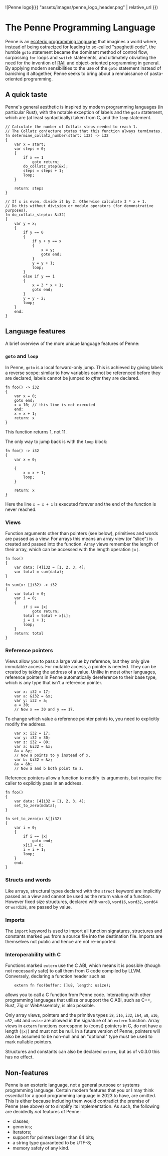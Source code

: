 ![Penne logo]({{ "assets/images/penne_logo_header.png" | relative_url }})

# The Penne Programming Language

Penne is an [esoteric programming language](https://esolangs.org/wiki/Esoteric_programming_language) that imagines a world where, instead of being ostracized for leading to so-called "spaghetti code", the humble `goto` statement became the dominant method of control flow, surpassing `for` loops and `switch` statements, and ultimately obviating the need for the invention of [RAII](https://en.wikipedia.org/wiki/Resource_acquisition_is_initialization) and object-oriented programming in general.
By applying modern sensibilities to the use of the `goto` statement instead of banishing it altogether, Penne seeks to bring about a rennaissance of pasta-oriented programming.

## A quick taste

Penne's general aesthetic is inspired by modern programming languages (in particular Rust), with the notable exception of labels and the `goto` statement, which are (at least syntactically) taken from C, and the `loop` statement.

```
// Calculate the number of Collatz steps needed to reach 1.
// The Collatz conjecture states that this function always terminates.
fn determine_collatz_number(start: i32) -> i32
{
	var x = start;
	var steps = 0;
	{
		if x == 1
			goto return;
		do_collatz_step(&x);
		steps = steps + 1;
		loop;
	}

	return: steps
}

// If x is even, divide it by 2. Otherwise calculate 3 * x + 1.
// Do this without division or modulo operators (for demonstrative purposes).
fn do_collatz_step(x: &i32)
{
	var y = x;
	{
		if y == 0
		{
			if y + y == x
			{
				x = y;
				goto end;
			}
			y = y + 1;
			loop;
		}
		else if y == 1
		{
			x = 3 * x + 1;
			goto end;
		}
		y = y - 2;
		loop;
	}
	end:
}
```

## Language features

A brief overview of the more unique language features of Penne:

### `goto` and `loop`

In Penne, `goto` is a local forward-only jump. This is achieved by giving labels a reverse scope: similar to how variables cannot be referenced before they are declared, labels cannot be jumped to _after_ they are declared.

```
fn foo() -> i32
{
	var x = 0;
	goto end;
	x = 10; // this line is not executed
	end:
	x = x + 1;
	return: x
}
```

This function returns 1, not 11.

The only way to jump back is with the `loop` block:

```
fn foo() -> i32
{
	var x = 0;

	{
		x = x + 1;
		loop;
	}

	return: x
}
```

Here the line `x = x + 1` is executed forever and the end of the function is never reached.

### Views

Function arguments other than pointers (see below), primitives and words are passed as a view. For arrays this means an array view (or "slice") is created and passed into the function. Array views remember the length of their array, which can be accessed with the length operation `|x|`.

```
fn foo()
{
	var data: [4]i32 = [1, 2, 3, 4];
	var total = sum(data);
}

fn sum(x: []i32) -> i32
{
	var total = 0;
	var i = 0;
	{
		if i == |x|
			goto return;
		total = total + x[i];
		i = i + 1;
		loop;
	}
	return: total
}
```

### Reference pointers

Views allow you to pass a large value by reference, but they only give immutable access. For mutable access, a pointer is needed. They can be created by taking the address of a value. Unlike in most other languages, reference pointers in Penne automatically dereference to their base type, which is any type that isn't a reference pointer.

```
	var x: i32 = 17;
	var a: &i32 = &x;
	var y: i32 = a;
	a = 30;
	// Now x == 30 and y == 17.
```

To change which value a reference pointer points to, you need to explicitly modify the address.

```
	var x: i32 = 17;
	var y: i32 = 30;
	var z: i32 = 88;
	var a: &i32 = &x;
	&a = &y;
	// Now a points to y instead of x.
	var b: &i32 = &z;
	&a = &b;
	// Now a and b both point to z.
```

Reference pointers allow a function to modify its arguments, but require the caller to explicitly pass in an address.

```
fn foo()
{
	var data: [4]i32 = [1, 2, 3, 4];
	set_to_zero(&data);
}

fn set_to_zero(x: &[]i32)
{
	var i = 0;
	{
		if i == |x|
			goto end;
		x[i] = 0;
		i = i + 1;
		loop;
	}
	end:
}
```

### Structs and words

Like arrays, structural types declared with the `struct` keyword are implicitly passed as a view and cannot be used as the return value of a function. However fixed size structures, declared with `word8`, `word16`, `word32`, `word64` or `word128`, are passed by value.

### Imports

The `import` keyword is used to import all function signatures, structures and constants marked `pub` from a source file into the destination file. Imports are themselves not public and hence are not re-imported.

### Interoperability with C

Functions marked `extern` use the C ABI, which means it is possible (though not necessarily safe) to call them from C code compiled by LLVM. Conversely, declaring a function header such as
```
    extern fn foo(buffer: []u8, length: usize);
```
allows you to call a C function from Penne code. Interacting with other programming languages that utilize or support the C ABI, such as C++, Rust, Zig or WebAssembly, is also possible.

Only array views, pointers and the primitive types `i8`, `i16`, `i32`, `i64`, `u8`, `u16`, `u32`, `u64` and `usize` are allowed in the signature of an `extern` function. Array views in `extern` functions correspond to (const) pointers in C, do not have a length (`|x|`) and must not be null.
In a future version of Penne, pointers will also be assumed to be non-null and an "optional" type must be used to mark nullable pointers.

Structures and constants can also be declared `extern`, but as of v0.3.0 this has no effect.

## Non-features

Penne is an esoteric language, not a general purpose or systems programming language. Certain modern features that you or I may think essential for a good programming language in 2023 to have, are omitted. This is either because including them would contradict the premise of Penne (see above) or to simplify its implementation.
As such, the following are decidedly *not* features of Penne:

* classes;
* generics;
* iterators;
* support for pointers larger than 64 bits;
* a string type guaranteed to be UTF-8;
* memory safety of any kind.
